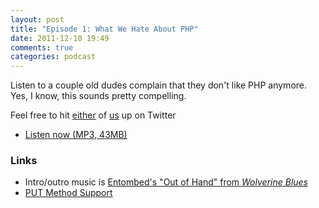 ```yaml
---
layout: post
title: "Episode 1: What We Hate About PHP"
date: 2011-12-10 19:49
comments: true
categories: podcast
---
```


Listen to a couple old dudes complain that they don't like PHP anymore. Yes, I know, this sounds pretty compelling.

Feel free to hit [either](http://twitter.com/chartjes) of [us](http://twitter.com/funkatron) up on Twitter

* <a href="http://devhell.s3.amazonaws.com/ep1-64mono.mp3" rel="enclosure">Listen now (MP3, 43MB)</a>

### Links

* Intro/outro music is [Entombed's "Out of Hand" from <em>Wolverine Blues</em>](http://www.amazon.com/Wolverine-Blues/dp/B000Z9AWOK)
* [PUT Method Support](http://php.net/manual/en/features.file-upload.put-method.php)